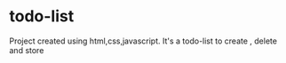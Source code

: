# todo-list
Project created using html,css,javascript.
It's a todo-list to create , delete and store
